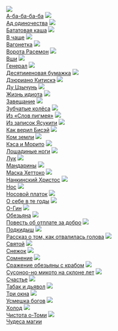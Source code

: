 ![](/books/prose_classic/Рюноскэ%20Акутагава/А-ба-ба-ба-ба.jpg)  
[А-ба-ба-ба-ба](/books/prose_classic/Рюноскэ%20Акутагава/А-ба-ба-ба-ба)
![](/books/prose_classic/Рюноскэ%20Акутагава/Ад%20одиночества.jpg)  
[Ад одиночества](/books/prose_classic/Рюноскэ%20Акутагава/Ад%20одиночества)
![](/books/prose_classic/Рюноскэ%20Акутагава/Бататовая%20каша.jpg)  
[Бататовая каша](/books/prose_classic/Рюноскэ%20Акутагава/Бататовая%20каша)
![](/books/prose_classic/Рюноскэ%20Акутагава/В%20чаще.jpg)  
[В чаще](/books/prose_classic/Рюноскэ%20Акутагава/В%20чаще)
![](/books/prose_classic/Рюноскэ%20Акутагава/Вагонетка.jpg)  
[Вагонетка](/books/prose_classic/Рюноскэ%20Акутагава/Вагонетка)
![](/books/prose_classic/Рюноскэ%20Акутагава/Ворота%20Расемон.jpg)  
[Ворота Расемон](/books/prose_classic/Рюноскэ%20Акутагава/Ворота%20Расемон)
![](/books/prose_classic/Рюноскэ%20Акутагава/Вши.jpg)  
[Вши](/books/prose_classic/Рюноскэ%20Акутагава/Вши)
![](/books/prose_classic/Рюноскэ%20Акутагава/Генерал.jpg)  
[Генерал](/books/prose_classic/Рюноскэ%20Акутагава/Генерал)
![](/books/prose_classic/Рюноскэ%20Акутагава/Десятииеновая%20бумажка.jpg)  
[Десятииеновая бумажка](/books/prose_classic/Рюноскэ%20Акутагава/Десятииеновая%20бумажка)
![](/books/prose_classic/Рюноскэ%20Акутагава/Дзюриано%20Китискэ.jpg)  
[Дзюриано Китискэ](/books/prose_classic/Рюноскэ%20Акутагава/Дзюриано%20Китискэ)
![](/books/prose_classic/Рюноскэ%20Акутагава/Ду%20Цзычунь.jpg)  
[Ду Цзычунь](/books/prose_classic/Рюноскэ%20Акутагава/Ду%20Цзычунь)
![](/books/prose_classic/Рюноскэ%20Акутагава/Жизнь%20идиота.jpg)  
[Жизнь идиота](/books/prose_classic/Рюноскэ%20Акутагава/Жизнь%20идиота)
![](/books/prose_classic/Рюноскэ%20Акутагава/Завещание.jpg)  
[Завещание](/books/prose_classic/Рюноскэ%20Акутагава/Завещание)
![](/books/prose_classic/Рюноскэ%20Акутагава/Зубчатые%20колёса.jpg)  
[Зубчатые колёса](/books/prose_classic/Рюноскэ%20Акутагава/Зубчатые%20колёса)
![](/books/prose_classic/Рюноскэ%20Акутагава/Из%20«Слов%20пигмея».jpg)  
[Из «Слов пигмея»](/books/prose_classic/Рюноскэ%20Акутагава/Из%20«Слов%20пигмея»)
![](/books/prose_classic/Рюноскэ%20Акутагава/Из%20записок%20Ясукити.jpg)  
[Из записок Ясукити](/books/prose_classic/Рюноскэ%20Акутагава/Из%20записок%20Ясукити)
![](/books/prose_classic/Рюноскэ%20Акутагава/Как%20верил%20Бисэй.jpg)  
[Как верил Бисэй](/books/prose_classic/Рюноскэ%20Акутагава/Как%20верил%20Бисэй)
![](/books/prose_classic/Рюноскэ%20Акутагава/Ком%20земли.jpg)  
[Ком земли](/books/prose_classic/Рюноскэ%20Акутагава/Ком%20земли)
![](/books/prose_classic/Рюноскэ%20Акутагава/Кэса%20и%20Морито.jpg)  
[Кэса и Морито](/books/prose_classic/Рюноскэ%20Акутагава/Кэса%20и%20Морито)
![](/books/prose_classic/Рюноскэ%20Акутагава/Лошадиные%20ноги.jpg)  
[Лошадиные ноги](/books/prose_classic/Рюноскэ%20Акутагава/Лошадиные%20ноги)
![](/books/prose_classic/Рюноскэ%20Акутагава/Лук.jpg)  
[Лук](/books/prose_classic/Рюноскэ%20Акутагава/Лук)
![](/books/prose_classic/Рюноскэ%20Акутагава/Мандарины.jpg)  
[Мандарины](/books/prose_classic/Рюноскэ%20Акутагава/Мандарины)
![](/books/prose_classic/Рюноскэ%20Акутагава/Маска%20Хеттоко.jpg)  
[Маска Хеттоко](/books/prose_classic/Рюноскэ%20Акутагава/Маска%20Хеттоко)
![](/books/prose_classic/Рюноскэ%20Акутагава/Нанкинский%20Христос.jpg)  
[Нанкинский Христос](/books/prose_classic/Рюноскэ%20Акутагава/Нанкинский%20Христос)
![](/books/prose_classic/Рюноскэ%20Акутагава/Нос.jpg)  
[Нос](/books/prose_classic/Рюноскэ%20Акутагава/Нос)
![](/books/prose_classic/Рюноскэ%20Акутагава/Носовой%20платок.jpg)  
[Носовой платок](/books/prose_classic/Рюноскэ%20Акутагава/Носовой%20платок)
![](/books/prose_classic/Рюноскэ%20Акутагава/О%20себе%20в%20те%20годы.jpg)  
[О себе в те годы](/books/prose_classic/Рюноскэ%20Акутагава/О%20себе%20в%20те%20годы)
![](/books/prose_classic/Рюноскэ%20Акутагава/О-Гин.jpg)  
[О-Гин](/books/prose_classic/Рюноскэ%20Акутагава/О-Гин)
![](/books/prose_classic/Рюноскэ%20Акутагава/Обезьяна.jpg)  
[Обезьяна](/books/prose_classic/Рюноскэ%20Акутагава/Обезьяна)
![](/books/prose_classic/Рюноскэ%20Акутагава/Повесть%20об%20отплате%20за%20добро.jpg)  
[Повесть об отплате за добро](/books/prose_classic/Рюноскэ%20Акутагава/Повесть%20об%20отплате%20за%20добро)
![](/books/prose_classic/Рюноскэ%20Акутагава/Подкидыш.jpg)  
[Подкидыш](/books/prose_classic/Рюноскэ%20Акутагава/Подкидыш)
![](/books/prose_classic/Рюноскэ%20Акутагава/Рассказ%20о%20том,%20как%20отвалилась%20голова.jpg)  
[Рассказ о том, как отвалилась голова](/books/prose_classic/Рюноскэ%20Акутагава/Рассказ%20о%20том,%20как%20отвалилась%20голова)
![](/books/prose_classic/Рюноскэ%20Акутагава/Святой.jpg)  
[Святой](/books/prose_classic/Рюноскэ%20Акутагава/Святой)
![](/books/prose_classic/Рюноскэ%20Акутагава/Снежок.jpg)  
[Снежок](/books/prose_classic/Рюноскэ%20Акутагава/Снежок)
![](/books/prose_classic/Рюноскэ%20Акутагава/Сомнение.jpg)  
[Сомнение](/books/prose_classic/Рюноскэ%20Акутагава/Сомнение)
![](/books/prose_classic/Рюноскэ%20Акутагава/Сражение%20обезьяны%20с%20крабом.jpg)  
[Сражение обезьяны с крабом](/books/prose_classic/Рюноскэ%20Акутагава/Сражение%20обезьяны%20с%20крабом)
![](/books/prose_classic/Рюноскэ%20Акутагава/Сусоноо-но%20микото%20на%20склоне%20лет.jpg)  
[Сусоноо-но микото на склоне лет](/books/prose_classic/Рюноскэ%20Акутагава/Сусоноо-но%20микото%20на%20склоне%20лет)
![](/books/prose_classic/Рюноскэ%20Акутагава/Счастье.jpg)  
[Счастье](/books/prose_classic/Рюноскэ%20Акутагава/Счастье)
![](/books/prose_classic/Рюноскэ%20Акутагава/Табак%20и%20дьявол.jpg)  
[Табак и дьявол](/books/prose_classic/Рюноскэ%20Акутагава/Табак%20и%20дьявол)
![](/books/prose_classic/Рюноскэ%20Акутагава/Три%20окна.jpg)  
[Три окна](/books/prose_classic/Рюноскэ%20Акутагава/Три%20окна)
![](/books/prose_classic/Рюноскэ%20Акутагава/Усмешка%20богов.jpg)  
[Усмешка богов](/books/prose_classic/Рюноскэ%20Акутагава/Усмешка%20богов)
![](/books/prose_classic/Рюноскэ%20Акутагава/Холод.jpg)  
[Холод](/books/prose_classic/Рюноскэ%20Акутагава/Холод)
![](/books/prose_classic/Рюноскэ%20Акутагава/Чистота%20о-Томи.jpg)  
[Чистота о-Томи](/books/prose_classic/Рюноскэ%20Акутагава/Чистота%20о-Томи)
![](/books/prose_classic/Рюноскэ%20Акутагава/Чудеса%20магии.jpg)  
[Чудеса магии](/books/prose_classic/Рюноскэ%20Акутагава/Чудеса%20магии)